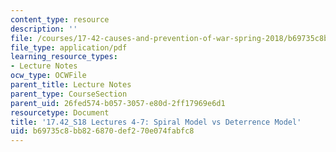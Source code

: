 ```yaml
---
content_type: resource
description: ''
file: /courses/17-42-causes-and-prevention-of-war-spring-2018/b69735c8bb826870def270e074fabfc8_MIT17_42S18_lec4-7_SpiralModel.pdf
file_type: application/pdf
learning_resource_types:
- Lecture Notes
ocw_type: OCWFile
parent_title: Lecture Notes
parent_type: CourseSection
parent_uid: 26fed574-b057-3057-e80d-2ff17969e6d1
resourcetype: Document
title: '17.42_S18 Lectures 4-7: Spiral Model vs Deterrence Model'
uid: b69735c8-bb82-6870-def2-70e074fabfc8
---
```

